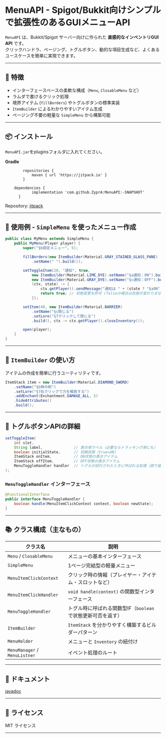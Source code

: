 
# MenuAPI - Spigot/Bukkit向けシンプルで拡張性のあるGUIメニューAPI

`MenuAPI` は、Bukkit/Spigot サーバー向けに作られた **直感的なインベントリGUI API** です。  
クリックハンドラ、ページング、トグルボタン、動的な項目生成など、よくあるユースケースを簡単に実現できます。

---

## 🚀 特徴

- インターフェースベースの柔軟な構成（`Menu`, `ClosableMenu` など）
- ラムダで書けるクリック処理
- 境界アイテム (`fillBorders`) やトグルボタンの標準実装
- `ItemBuilder` によるわかりやすいアイテム生成
- ページング不要の軽量な `SimpleMenu` から構築可能

---

## 📦 インストール

`MenuAPI.jar`をpluginsフォルダに入れてください。

**Gradle**
```
		repositories {
			maven { url 'https://jitpack.io' }
		}

    dependencies {
	        implementation 'com.github.ZyprA:MenuAPI:-SNAPSHOT'
	  }
```

Repository: [jitpack](https://jitpack.io/#ZyprA/MenuAPI/)

---

## 🧪 使用例 - `SimpleMenu` を使ったメニュー作成

```java
public class MyMenu extends SimpleMenu {
    public MyMenu(Player player) {
        super("§b設定メニュー", 5);

        fillBorders(new ItemBuilder(Material.GRAY_STAINED_GLASS_PANE)
            .setName(" ").build());

        setToggleItem(20, "通知", true,
            new ItemBuilder(Material.LIME_DYE).setName("§a通知：ON").build(),
            new ItemBuilder(Material.GRAY_DYE).setName("§c通知：OFF").build(),
            (ctx, state) -> {
                ctx.getPlayer().sendMessage("通知は " + (state ? "§aON" : "§cOFF"));
                return true; // 状態変更を許可 (falseの場合は状態が変わりません)
            });

        setItem(40, new ItemBuilder(Material.BARRIER)
            .setName("§c閉じる")
            .setLore("§7クリックして閉じる")
            .build(), ctx -> ctx.getPlayer().closeInventory());

        open(player);
    }
}
```

---

## 🧱 `ItemBuilder` の使い方

アイテムの作成を簡単に行うユーティリティです。

```java
ItemStack item = new ItemBuilder(Material.DIAMOND_SWORD)
    .setName("§b神の剣")
    .setLore("§7右クリックで力を解放する")
    .addEnchant(Enchantment.DAMAGE_ALL, 5)
    .hideAttributes()
    .build();
```

---

## 🔄 トグルボタンAPIの詳細

```java
setToggleItem(
    int slot,
    String label,              // 表示用ラベル（必要ならトラッキング用にも）
    boolean initialState,      // 初期状態（true=ON）
    ItemStack onItem,          // ON状態の表示アイテム
    ItemStack offItem,         // OFF状態の表示アイテム
    MenuToggleHandler handler  // トグルが試行されたときに呼ばれる処理（戻り値が true なら反映）
);
```

### `MenuToggleHandler` インターフェース

```java
@FunctionalInterface
public interface MenuToggleHandler {
    boolean handle(MenuItemClickContext context, boolean newState);
}
```

---

## 📚 クラス構成（主なもの）

| クラス名 | 説明 |
|----------|------|
| `Menu` / `ClosableMenu` | メニューの基本インターフェース |
| `SimpleMenu` | 1ページ完結型の軽量メニュー |
| `MenuItemClickContext` | クリック時の情報（プレイヤー・アイテム・スロットなど） |
| `MenuItemClickHandler` | `void handle(context)` の関数型インターフェース |
| `MenuToggleHandler` | トグル時に呼ばれる関数型IF（`boolean` で状態更新可否を返す） |
| `ItemBuilder` | `ItemStack` を分かりやすく構築するビルダーパターン |
| `MenuHolder` | メニューと `Inventory` の紐付け |
| `MenuManager` / `MenuListner` | イベント処理のルート |


---

## 🧠 ドキュメント  
[javadoc](https://zypra.github.io/MenuAPI/)  

---

## 📄 ライセンス

MIT ライセンス

---
